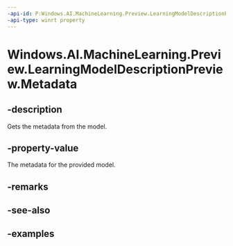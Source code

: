 ```yaml
---
-api-id: P:Windows.AI.MachineLearning.Preview.LearningModelDescriptionPreview.Metadata
-api-type: winrt property
---
```


<!-- Property syntax.
public IMapView<string, string> Metadata { get; }
-->

# Windows.AI.MachineLearning.Preview.LearningModelDescriptionPreview.Metadata

## -description
Gets the metadata from the model.

## -property-value
The metadata for the provided model. 

## -remarks

## -see-also

## -examples

